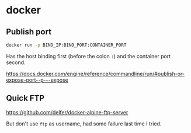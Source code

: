 # docker

## Publish port

```bash
docker run -p BIND_IP:BIND_PORT:CONTAINER_PORT
```

Has the host binding first (before the colon `:`) and the container port second.

https://docs.docker.com/engine/reference/commandline/run/#publish-or-expose-port--p---expose

## Quick FTP

https://github.com/delfer/docker-alpine-ftp-server

But don't use `ftp` as username, had some failure last time I tried.
